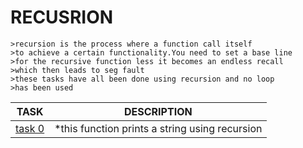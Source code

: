 #                  RECUSRION
    >recursion is the process where a function call itself
	>to achieve a certain functionality.You need to set a base line
	>for the recursive function less it becomes an endless recall
	>which then leads to seg fault
	>these tasks have all been done using recursion and no loop
	>has been used
	
	
	
	
| TASK | DESCRIPTION |
| ----- | ---------- |
| [task 0](0-puts_recursion.c) | *this function prints a string using recursion |
